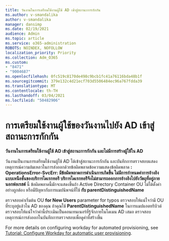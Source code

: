 ```yaml
---
title: วันงานในการเตรียมใช้งานผู้ใช้ AD เข้าสู่สถานะการกักกัน
ms.author: v-smandalika
author: v-smandalika
manager: dansimp
ms.date: 02/19/2021
audience: Admin
ms.topic: article
ms.service: o365-administration
ROBOTS: NOINDEX, NOFOLLOW
localization_priority: Priority
ms.collection: Adm_O365
ms.custom:
- "8471"
- "9004687"
ms.openlocfilehash: 0fc519c8170de498c9bcb1fc41a76116bda48b1f
ms.sourcegitcommit: 379e132c4d21ecf703d5506484ec96a767fdda39
ms.translationtype: MT
ms.contentlocale: th-TH
ms.lasthandoff: 03/04/2021
ms.locfileid: "50482906"
---
```

# <a name="workday-to-ad-user-provisioning-goes-into-quarantine-state"></a>การเตรียมใช้งานผู้ใช้ของวันงานไปยัง AD เข้าสู่สถานะการกักกัน

**วันงานในการเตรียมใช้งานผู้ใช้ AD เข้าสู่สถานะการกักกัน และไม่มีการสร้างผู้ใช้ใน AD**

วันงานเป็นงานการเตรียมใช้งานผู้ใช้ AD ได้เข้าสู่สถานะการกักกัน และบันทึกการตรวจสอบแสดงเหตุการณ์ความล้มเหลวในการส่งออกด้วยข้อผิดพลาดข้อความแสดงข้อผิดพลาด **: OperationsError-SvcErr: มีข้อผิดพลาดการดําเนินการเกิดขึ้น ไม่มีการกําหนดค่าการอ้างอิงแบบเหนือชั้นของบริการไดเรกทอรี บริการไดเรกทอรีจึงไม่สามารถออกการอ้างอิงไปยังวัตถุที่อยู่ภายนอกฟอเรสต์** นี้ ข้อผิดพลาดนี้มักจะแสดงขึ้นถ้า Active Directory Container OU ไม่ได้ตั้งค่าอย่างถูกต้อง หรือมีปัญหากับการแมปนิพจน์ที่ใช้ **กับ parentDistinguishedName**

ตรวจสอบค่าเริ่มต้น OU **for New Users** parameter for typos ตรวจสอบให้แน่ใจว่ามี OU ที่ระบุอยู่แล้วใน AD ของคุณ ถ้าคุณใช้ **ParentDistinguishedName** ในการแมปแอตทริบิวต์ ตรวจสอบให้แน่ใจว่าค่านี้ประเมินเป็นคอนเทนเนอร์ที่รู้จักภายในโดเมน AD เสมอ ตรวจสอบเหตุการณ์การส่งออกในบันทึกการตรวจสอบเพื่อดูค่าที่สร้างขึ้น

For more details on configuring workday for automated provisioning, see [Tutorial: Configure Workday for automatic user provisioning](https://docs.microsoft.com/azure/active-directory/saas-apps/workday-inbound-tutorial).

